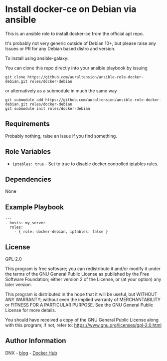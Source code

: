 Install docker-ce on Debian via ansible
=========

This is an ansible role to install docker-ce from the official apt repo.

It's probably not very generic outside of Debian 10+, but please raise any 
Issues or PR for any Debian based distro and version.

To install using ansible-galaxy:

<coming soon>

You can clone this repo directly into your ansible playbook by issuing

```
git clone https://github.com/auraltension/ansible-role-docker-debian.git roles/docker-debian
```

or alternatively as a submodule in much the same way

```
git submodule add https://github.com/auraltension/ansible-role-docker-debian.git roles/docker-debian
git submodule init roles/docker-debian
```

Requirements
------------

Probably nothing, raise an issue if you find something.

Role Variables
--------------

- `iptables: true` - Set to true to disable docker controlled iptables rules.

Dependencies
------------

None

Example Playbook
----------------


```
---
- hosts: my_server
  roles:
    - { role: docker-debian, iptables: false }
```

License
-------

GPL-2.0

This program is free software; you can redistribute it and/or modify
it under the terms of the GNU General Public License as published by
the Free Software Foundation; either version 2 of the License, or (at
your option) any later version.

This program is distributed in the hope that it will be useful, but
WITHOUT ANY WARRANTY; without even the implied warranty of
MERCHANTABILITY or FITNESS FOR A PARTICULAR PURPOSE.  See the GNU
General Public License for more details.

You should have received a copy of the GNU General Public License
along with this program; if not, refer to: 
https://www.gnu.org/licenses/gpl-2.0.html

Author Information
------------------

DNX - [blog](http://blog.ghostinashell.com) - [Docker Hub](https://hub.docker.com/r/ectoplasm/plantuml)
